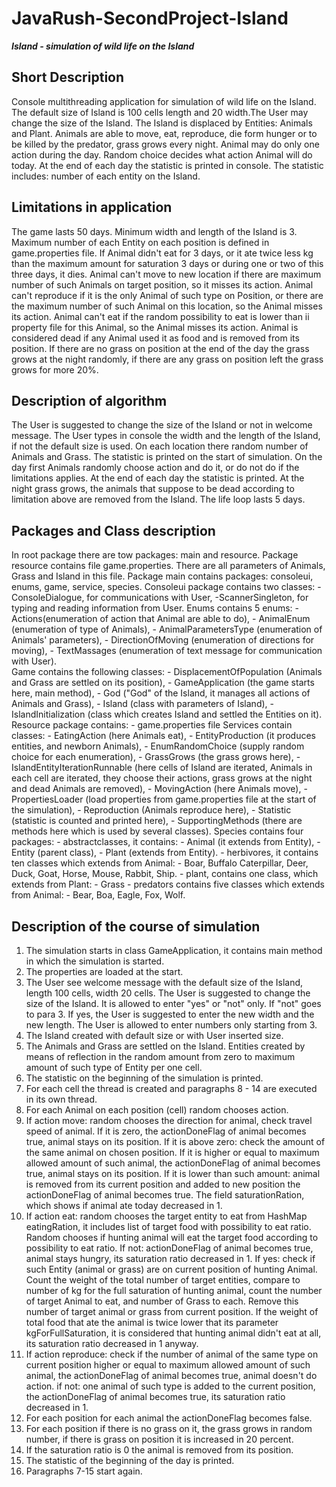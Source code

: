 # JavaRush-SecondProject-Island
***Island - simulation of wild life on the Island***

Short Description
-----------------

Console multithreading application for simulation of wild life on the Island. The default size of Island is 100 cells 
length and 20 width.The User may change the size of the Island. The Island is displaced by Entities: Animals and Plant. 
Animals are able to move, eat, reproduce, die form hunger or to be killed by the predator, grass grows every night. 
Animal may do only one action during the day. Random choice decides what action Animal will do today. At the end of each
day the statistic is printed in console. The statistic includes: number of each entity on the Island.


Limitations in application
--------------------------

The game lasts 50 days.
Minimum width and length of the Island is 3.
Maximum number of each Entity on each position is defined in game.properties file.
If Animal didn't eat for 3 days, or it ate twice less kg than the maximum amount for saturation 3 days or during one or 
two of this three days, it dies.
Animal can't move to new location if there are maximum number of such Animals on target position, so it misses its action.
Animal can't reproduce if it is the only Animal of such type on Position, or there are the maximum number of such Animal
on this location, so the Animal misses its action.
Animal can't eat if the random possibility to eat is lower than ii property file for this Animal, so the Animal misses 
its action. 
Animal is considered dead if any Animal used it as food and is removed from its position. 
If there are no grass on position at the end of the day the grass grows at the night randomly, if there are any grass on
position left the grass grows for more 20%. 

Description of algorithm
------------------------

The User is suggested to change the size of the Island or not in welcome message. The User types in console the width 
and the length of the Island, if not the default size is used. On each location there random number of Animals and Grass. 
The statistic is printed on the start of simulation. On the day first Animals randomly choose action and do it, or do 
not do if the limitations applies. At the end of each day the statistic is printed. At the night grass grows, the animals
that suppose to be dead according to limitation above are removed from the Island. The life loop lasts 5 days.

Packages and Class description 
------------------------------

In root package there are tow packages: main and resource. Package resource contains file game.properties. There are all 
parameters of Animals, Grass and Island in this file. Package main contains packages: consoleui, enums, game, service,
species.
Consoleui package contains two classes: 
        - ConsoleDialogue, for communications with User,
        -ScannerSingleton, for typing and reading information from User. 
Enums contains 5 enums: 
        - Actions(enumeration of action that Animal are able to do), 
        - AnimalEnum (enumeration of type of Animals), 
        - AnimalParametersType (enumeration of Animals' parameters), 
        - DirectionOfMoving (enumeration of directions for moving), 
        - TextMassages (enumeration of text message for communication with User).  
Game contains the following classes: 
        - DisplacementOfPopulation (Animals and Grass are settled on its position), 
        - GameApplication (the game starts here, main method), 
        - God ("God" of the Island, it manages all actions of Animals and Grass), 
        - Island (class with parameters of Island), 
        - IslandInitialization (class which creates Island and settled the Entities on it).
Resource package contains:
        - game.properties file
Services contain classes: 
        - EatingAction (here Animals eat), 
        - EntityProduction (it produces entities, and newborn Animals), 
        - EnumRandomChoice (supply random choice for each enumeration), 
        - GrassGrows (the grass grows here), 
        - IslandEntityIterationRunnable (here cells of Island are iterated, Animals in each cell are iterated, they choose their 
        actions, grass grows at the night and dead Animals are removed), 
        - MovingAction (here Animals move), 
        - PropertiesLoader (load properties from game.properties file at the start of the simulation), 
        - Reproduction (Animals reproduce here),
        - Statistic (statistic is counted and printed here), 
        - SupportingMethods (there are methods here which is used by several classes).
Species contains four packages: 
    - abstractclasses, it contains:
        - Animal (it extends from Entity),
        - Entity (parent class),
        - Plant (extends from Entity).
    - herbivores, it contains ten classes which extends from Animal: 
        - Boar, Buffalo Caterpillar, Deer, Duck, Goat, Horse, Mouse,
        Rabbit, Ship.
    - plant, contains one class, which extends from Plant:
        - Grass
    - predators contains five classes which extends from Animal:
        - Bear, Boa, Eagle, Fox, Wolf.

Description of the course of simulation
---------------------------------------

1. The simulation starts in class GameApplication, it contains main method in which the simulation is started.
2. The properties are loaded at the start.
3. The User see welcome message with the default size of the Island, length 100 cells, width 20 cells. The User is 
suggested to change the size of the Island. It is allowed to enter "yes" or "not" only. If "not" goes to para 3. If yes, 
the User is suggested to enter the new width and the new length. The User is allowed to enter numbers only starting 
from 3. 
4. The Island created with default size or with User inserted size. 
5. The Animals and Grass are settled on the Island. Entities created by means of reflection in the random amount from 
zero to maximum amount of such type of Entity per one cell. 
6. The statistic on the beginning of the simulation is printed.
7. For each cell the thread is created and paragraphs 8 - 14 are executed in its own thread.
8. For each Animal on each position (cell) random chooses action.
9. If action move: random chooses the direction for animal, check travel speed of animal. If it is zero, the 
actionDoneFlag of animal becomes true, animal stays on its position. If it is above zero: check the amount of the same 
animal on chosen position. If it is higher or equal to maximum allowed amount of such animal, the actionDoneFlag of 
animal becomes true, animal stays on its position. If it is lower than such amount: animal is removed from its current 
position and added to new position the actionDoneFlag of animal becomes true. The field saturationRation, which shows if
animal ate today decreased in 1. 
10. If action eat: random chooses the target entity to eat from HashMap eatingRation, it includes list of target food 
with possibility to eat ratio. Random chooses if hunting animal will eat the target food according to possibility to eat
ratio. If not: actionDoneFlag of animal becomes true, animal stays hungry, its saturation ratio decreased in 1. If yes:
check if such Entity (animal or grass) are on current position of hunting Animal. Count the weight of the total number 
of target entities, compare to number of kg for the full saturation of hunting animal, count the number of target 
Animal to eat, and number of Grass to each. Remove this number of target animal or grass from current position.
If the weight of total food that ate the animal is twice lower that its parameter kgForFullSaturation, it is considered 
that hunting animal didn't eat at all, its saturation ratio decreased in 1 anyway.
11. If action reproduce: check if the number of animal of the same type on current position higher or equal to 
maximum allowed amount of such animal, the actionDoneFlag of animal becomes true, animal doesn't do action. if not: 
one animal of such type is added to the current position, the actionDoneFlag of animal becomes true, its saturation ratio 
decreased in 1.
12. For each position for each animal the actionDoneFlag becomes false.
13. For each position if there is no grass on it, the grass grows in random number, if there is grass on position it is
increased in 20 percent. 
14. If the saturation ratio is 0 the animal is removed from its position. 
15. The statistic of the beginning of the day is printed. 
16. Paragraphs 7-15 start again.
 